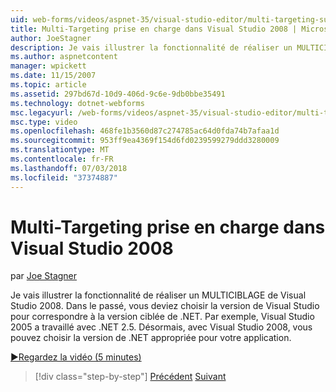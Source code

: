 ```yaml
---
uid: web-forms/videos/aspnet-35/visual-studio-editor/multi-targeting-support-in-visual-studio-2008
title: Multi-Targeting prise en charge dans Visual Studio 2008 | Microsoft Docs
author: JoeStagner
description: Je vais illustrer la fonctionnalité de réaliser un MULTICIBLAGE de Visual Studio 2008. Dans le passé, vous deviez choisir la version de Visual Studio pour faire correspondre le versi ciblé .NET...
ms.author: aspnetcontent
manager: wpickett
ms.date: 11/15/2007
ms.topic: article
ms.assetid: 297bd67d-10d9-406d-9c6e-9db0bbe35491
ms.technology: dotnet-webforms
msc.legacyurl: /web-forms/videos/aspnet-35/visual-studio-editor/multi-targeting-support-in-visual-studio-2008
msc.type: video
ms.openlocfilehash: 468fe1b3560d87c274785ac64d0fda74b7afaa1d
ms.sourcegitcommit: 953ff9ea4369f154d6fd0239599279ddd3280009
ms.translationtype: MT
ms.contentlocale: fr-FR
ms.lasthandoff: 07/03/2018
ms.locfileid: "37374887"
---
```

<a name="multi-targeting-support-in-visual-studio-2008"></a>Multi-Targeting prise en charge dans Visual Studio 2008
====================
par [Joe Stagner](https://github.com/JoeStagner)

Je vais illustrer la fonctionnalité de réaliser un MULTICIBLAGE de Visual Studio 2008. Dans le passé, vous deviez choisir la version de Visual Studio pour correspondre à la version ciblée de .NET. Par exemple, Visual Studio 2005 a travaillé avec .NET 2.5. Désormais, avec Visual Studio 2008, vous pouvez choisir la version de .NET appropriée pour votre application.

[&#9654;Regardez la vidéo (5 minutes)](https://channel9.msdn.com/Blogs/ASP-NET-Site-Videos/multi-targeting-support-in-visual-studio-2008)

> [!div class="step-by-step"]
> [Précédent](javascript-debugging-in-visual-studio-2008.md)
> [Suivant](intellisense-for-jscript-and-aspnet-ajax.md)
